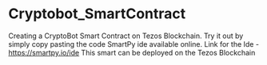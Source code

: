 # Cryptobot_SmartContract

Creating a CryptoBot Smart Contract on Tezos Blockchain. Try it out by simply copy pasting the code SmartPy ide available online.
Link for the Ide - https://smartpy.io/ide
This smart can be deployed on the Tezos Blockchain
